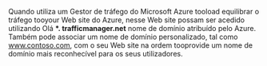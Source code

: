 Quando utiliza um Gestor de tráfego do Microsoft Azure tooload equilibrar o tráfego tooyour Web site do Azure, nesse Web site possam ser acedido utilizando Olá  **\*. trafficmanager.net** nome de domínio atribuído pelo Azure. Também pode associar um nome de domínio personalizado, tal como www.contoso.com, com o seu Web site na ordem tooprovide um nome de domínio mais reconhecível para os seus utilizadores.

